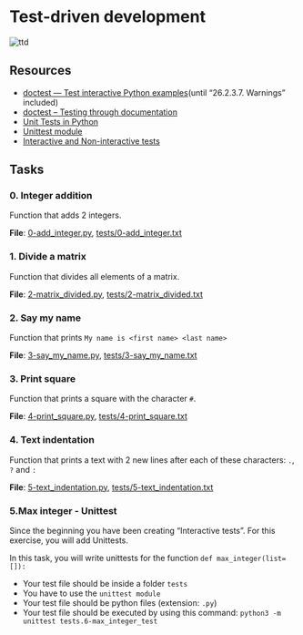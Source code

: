 # Test-driven development
![ttd](https://s3.amazonaws.com/intranet-projects-files/holbertonschool-higher-level_programming+/246/giphy-4.gif)

## Resources
* [doctest — Test interactive Python examples](https://docs.python.org/3.4/library/doctest.html)(until “26.2.3.7. Warnings” included)
* [doctest – Testing through documentation](https://pymotw.com/3/doctest/)
* [Unit Tests in Python](https://www.youtube.com/watch?v=1Lfv5tUGsn8)
* [Unittest module](https://www.youtube.com/watch?v=6tNS--WetLI)
* [Interactive and Non-interactive tests](https://mattermost.com/blog/testing-python-understanding-doctest-and-unittest/)

## Tasks
### 0. Integer addition
Function that adds 2 integers.

**File**: [0-add_integer.py](./0-add_integer.py), [tests/0-add_integer.txt](./tests/0-add_integer.txt)

### 1. Divide a matrix
Function that divides all elements of a matrix.

**File**: [2-matrix_divided.py](./2-matrix_divided.py), [tests/2-matrix_divided.txt](./tests/2-matrix_divided.txt)

### 2. Say my name
Function that prints `My name is <first name> <last name>`

**File**: [3-say_my_name.py](./3-say_my_name.py), [tests/3-say_my_name.txt](./tests/3-say_my_name.txt)

### 3. Print square
Function that prints a square with the character `#`.

**File**: [4-print_square.py](./4-print_square.py), [tests/4-print_square.txt](./tests/4-print_square.txt)

### 4. Text indentation
Function that prints a text with 2 new lines after each of these characters: `.`, `?` and `:`

**File**: [5-text_indentation.py](./5-text_indentation.py), [tests/5-text_indentation.txt](./tests/5-text_indentation.txt)

### 5.Max integer - Unittest
Since the beginning you have been creating “Interactive tests”. For this exercise, you will add Unittests.

In this task, you will write unittests for the function `def max_integer(list=[]):`
* Your test file should be inside a folder `tests`
* You have to use the `unittest module`
* Your test file should be python files (extension: `.py`)
* Your test file should be executed by using this command: `python3 -m unittest tests.6-max_integer_test`